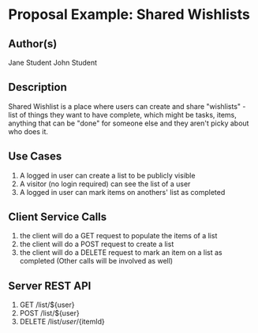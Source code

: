 # Proposal Example: Shared Wishlists

## Author(s)

Jane Student
John Student

## Description

Shared Wishlist is a place where users can create and share "wishlists" - list of things they want to have complete, which might be tasks, items, anything that can be "done" for someone else and they aren't picky about who does it.

## Use Cases

1. A logged in user can create a list to be publicly visible
2. A visitor (no login required) can see the list of a user
3. A logged in user can mark items on anothers' list as completed

## Client Service Calls

1. the client will do a GET request to populate the items of a list
2. the client will do a POST request to create a list
3. the client will do a DELETE request to mark an item on a list as completed
(Other calls will be involved as well)

## Server REST API

1. GET /list/${user}
2. POST /list/${user}
3. DELETE /list/${user}/${itemId}

